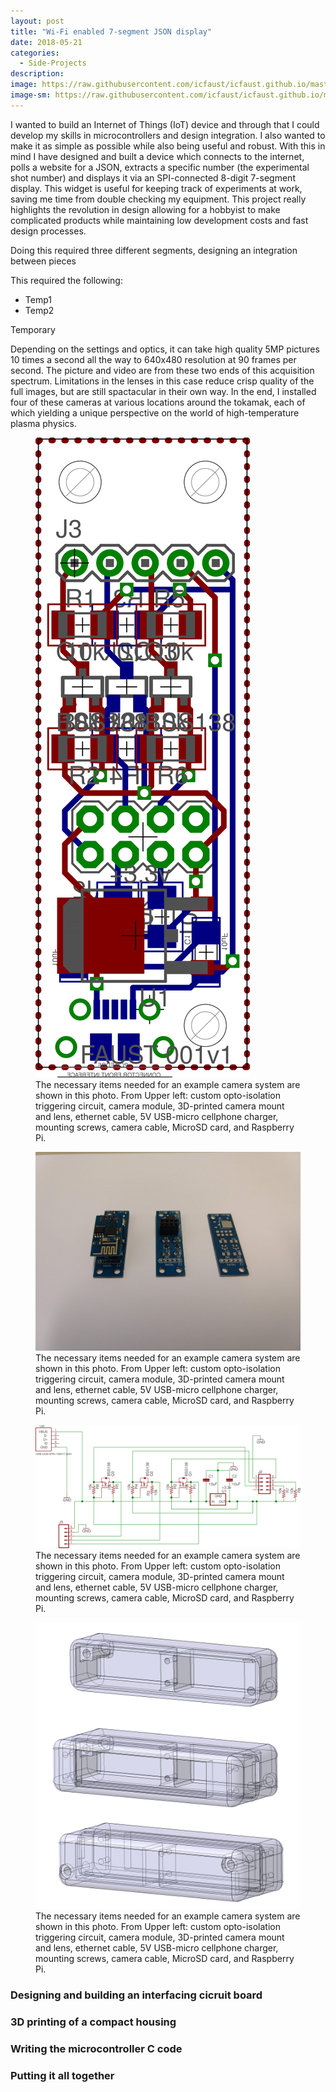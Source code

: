 ```yaml
---
layout: post
title: "Wi-Fi enabled 7-segment JSON display"
date: 2018-05-21
categories:
  - Side-Projects
description: 
image: https://raw.githubusercontent.com/icfaust/icfaust.github.io/master/_screenshots/IPPIOT_title.png
image-sm: https://raw.githubusercontent.com/icfaust/icfaust.github.io/master/_screenshots/IPPIOT_title.png
---
```

I wanted to build an Internet of Things (IoT) device and through that I could develop my skills in microcontrollers and design integration.  I also wanted to make it as simple as possible while also being useful and robust. With this in mind I have designed and built a device which connects to the internet, polls a website for a JSON, extracts a specific number (the experimental shot number) and displays it via an SPI-connected 8-digit 7-segment display. This widget is useful for keeping track of experiments at work, saving me time from double checking my equipment. This project really highlights the revolution in design allowing for a hobbyist to make complicated products while maintaining low development costs and fast design processes.    

Doing this required three different segments, designing an integration between pieces

This required the following:

<ul>
  <li>Temp1</li>
  <li>Temp2</li>
</ul>

Temporary

Depending on the settings and optics, it can take high quality 5MP pictures 10 times a second all the way to 640x480 resolution at 90 frames per second. The picture and video are from these two ends of this acquisition spectrum. Limitations in the lenses in this case reduce crisp quality of the full images, but are still spactacular in their own way.  In the end, I installed four of these cameras at various locations around the tokamak, each of which yielding a unique perspective on the world of high-temperature plasma physics.

  <figure>
    <img src="https://raw.githubusercontent.com/icfaust/icfaust.github.io/master/_screenshots/g5517.png" alt="PCB CAD for mating board"/>
    <figcaption>The necessary items needed for an example camera system are shown in this photo. From Upper left: custom opto-isolation triggering circuit, camera module, 3D-printed camera mount and lens, ethernet cable, 5V USB-micro cellphone charger, mounting screws, camera cable,  MicroSD card, and Raspberry Pi.</figcaption>
  </figure>


  <figure>
    <img src="https://raw.githubusercontent.com/icfaust/icfaust.github.io/master/_screenshots/IMG_20180528_144417327.jpg" alt="PCB board progression"/>
    <figcaption>The necessary items needed for an example camera system are shown in this photo. From Upper left: custom opto-isolation triggering circuit, camera module, 3D-printed camera mount and lens, ethernet cable, 5V USB-micro cellphone charger, mounting screws, camera cable,  MicroSD card, and Raspberry Pi.</figcaption>
  </figure>

  <figure>
    <img src="https://raw.githubusercontent.com/icfaust/icfaust.github.io/master/_screenshots/ESP8266_schematic.png" alt="Electronic schematic of mating board"/>
    <figcaption>The necessary items needed for an example camera system are shown in this photo. From Upper left: custom opto-isolation triggering circuit, camera module, 3D-printed camera mount and lens, ethernet cable, 5V USB-micro cellphone charger, mounting screws, camera cable,  MicroSD card, and Raspberry Pi.</figcaption>
  </figure>

  <figure>
    <img src="https://raw.githubusercontent.com/icfaust/icfaust.github.io/master/_screenshots/CAD_IPPIOT.jpg" alt="CAD of housing"/>
    <figcaption>The necessary items needed for an example camera system are shown in this photo. From Upper left: custom opto-isolation triggering circuit, camera module, 3D-printed camera mount and lens, ethernet cable, 5V USB-micro cellphone charger, mounting screws, camera cable,  MicroSD card, and Raspberry Pi.</figcaption>
  </figure>


<h3> Designing and building an interfacing cicruit board</h3>


<h3> 3D printing of a compact housing</h3>
<h3> Writing the microcontroller C code</h3>
<h3> Putting it all together</h3>